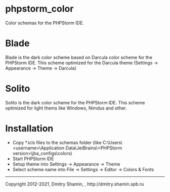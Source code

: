phpstorm_color
==============

Color schemas for the PHPStorm IDE.

<h1>Blade</h1>
<p>Blade is the dark color scheme based on Darcula color scheme for the PHPStorm IDE. This scheme optimized for the
Darcula theme (Settings -> Appearance -> Theme -> Darcula)
<h1>Solito</h1> 
Solito is the dark color scheme for the PHPStorm IDE. This scheme optimized for light thems like Windows, Nimdus and other.
<h1>Installation</h1>
<ul>
  <li>Copy *.icls files to the schemas folder (like C:\Users\&lt;username&gt;\Application Data\JetBrains\&lt;PHPStorm version&gt;\jba_configs\colors)</li>
  <li>Start PHPStorm IDE</li>
  <li>Setup theme into Settings -> Appearance -> Theme</li>
  <li>Select scheme name into File -> Settings -> Editor -> Colors & Fonts</li>
</ul>
<hr>
Copyright 2012-2021, Dmitry Shamin, <dmitry.shamin@gmail.com>, http://dmitry.shamin.spb.ru
